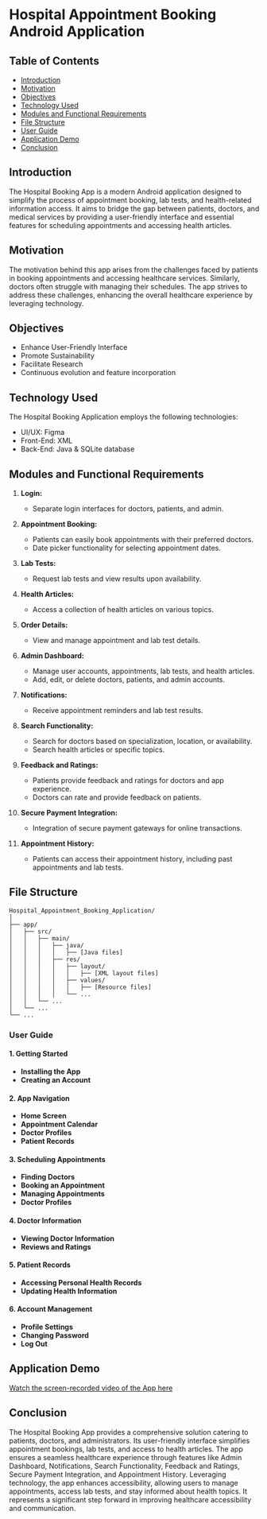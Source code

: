 
# Hospital Appointment Booking Android Application

## Table of Contents

- [Introduction](#introduction)
- [Motivation](#motivation)
- [Objectives](#objectives)
- [Technology Used](#technology-used)
- [Modules and Functional Requirements](#modules-and-functional-requirements)
- [File Structure](#file-structure)
- [User Guide](#user-guide)
- [Application Demo](#application-demo)
- [Conclusion](#conclusion)

## Introduction

The Hospital Booking App is a modern Android application designed to simplify the process of appointment booking, lab tests, and health-related information access. It aims to bridge the gap between patients, doctors, and medical services by providing a user-friendly interface and essential features for scheduling appointments and accessing health articles.

## Motivation

The motivation behind this app arises from the challenges faced by patients in booking appointments and accessing healthcare services. Similarly, doctors often struggle with managing their schedules. The app strives to address these challenges, enhancing the overall healthcare experience by leveraging technology.

## Objectives

- Enhance User-Friendly Interface
- Promote Sustainability
- Facilitate Research
- Continuous evolution and feature incorporation

## Technology Used

The Hospital Booking Application employs the following technologies:

- UI/UX: Figma
- Front-End: XML
- Back-End: Java & SQLite database

## Modules and Functional Requirements

1. **Login:**
    - Separate login interfaces for doctors, patients, and admin.

2. **Appointment Booking:**
    - Patients can easily book appointments with their preferred doctors.
    - Date picker functionality for selecting appointment dates.

3. **Lab Tests:**
    - Request lab tests and view results upon availability.

4. **Health Articles:**
    - Access a collection of health articles on various topics.

5. **Order Details:**
    - View and manage appointment and lab test details.

6. **Admin Dashboard:**
    - Manage user accounts, appointments, lab tests, and health articles.
    - Add, edit, or delete doctors, patients, and admin accounts.

7. **Notifications:**
    - Receive appointment reminders and lab test results.

8. **Search Functionality:**
    - Search for doctors based on specialization, location, or availability.
    - Search health articles or specific topics.

9. **Feedback and Ratings:**
    - Patients provide feedback and ratings for doctors and app experience.
    - Doctors can rate and provide feedback on patients.

10. **Secure Payment Integration:**
    - Integration of secure payment gateways for online transactions.

11. **Appointment History:**
    - Patients can access their appointment history, including past appointments and lab tests.

## File Structure

```
Hospital_Appointment_Booking_Application/
│
├── app/
│   ├── src/
│   │   ├── main/
│   │   │   ├── java/
│   │   │   │   ├── [Java files]
│   │   │   ├── res/
│   │   │   │   ├── layout/
│   │   │   │   │   ├── [XML layout files]
│   │   │   │   ├── values/
│   │   │   │   │   ├── [Resource files]
│   │   │   │   └── ...
│   │   └── ...
│   └── ...
└── ...

```
### User Guide

#### 1. Getting Started
- **Installing the App**
- **Creating an Account**

#### 2. App Navigation
- **Home Screen**
- **Appointment Calendar**
- **Doctor Profiles**
- **Patient Records**

#### 3. Scheduling Appointments
- **Finding Doctors**
- **Booking an Appointment**
- **Managing Appointments**
- **Doctor Profiles**

#### 4. Doctor Information
- **Viewing Doctor Information**
- **Reviews and Ratings**

#### 5. Patient Records
- **Accessing Personal Health Records**
- **Updating Health Information**

#### 6. Account Management
- **Profile Settings**
- **Changing Password**
- **Log Out**

## Application Demo
[Watch the screen-recorded video of the App here](https://www.youtube.com/watch?v=iMtXkyUhc8w)

## Conclusion

The Hospital Booking App provides a comprehensive solution catering to patients, doctors, and administrators. Its user-friendly interface simplifies appointment bookings, lab tests, and access to health articles. The app ensures a seamless healthcare experience through features like Admin Dashboard, Notifications, Search Functionality, Feedback and Ratings, Secure Payment Integration, and Appointment History. Leveraging technology, the app enhances accessibility, allowing users to manage appointments, access lab tests, and stay informed about health topics. It represents a significant step forward in improving healthcare accessibility and communication.


